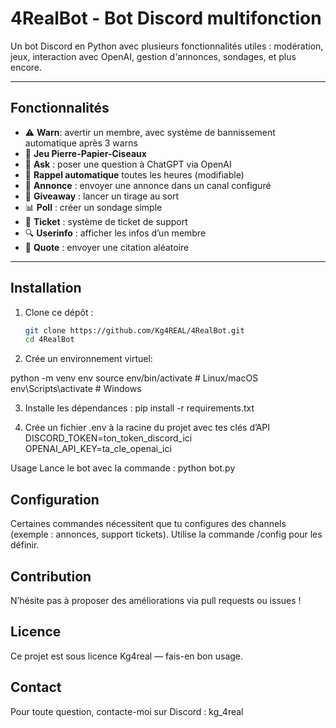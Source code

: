 # 4RealBot - Bot Discord multifonction

Un bot Discord en Python avec plusieurs fonctionnalités utiles : modération, jeux, interaction avec OpenAI, gestion d'annonces, sondages, et plus encore.

---

## Fonctionnalités

- ⚠️ **Warn**: avertir un membre, avec système de bannissement automatique après 3 warns  
- 🎲 **Jeu Pierre-Papier-Ciseaux**  
- 💬 **Ask** : poser une question à ChatGPT via OpenAI  
- 📅 **Rappel automatique** toutes les heures (modifiable)  
- 📢 **Annonce** : envoyer une annonce dans un canal configuré  
- 🎉 **Giveaway** : lancer un tirage au sort  
- 📊 **Poll** : créer un sondage simple  
- 🎫 **Ticket** : système de ticket de support  
- 🔍 **Userinfo** : afficher les infos d’un membre  
- 💬 **Quote** : envoyer une citation aléatoire  

---

## Installation

1. Clone ce dépôt :

   ```bash
   git clone https://github.com/Kg4REAL/4RealBot.git 
   cd 4RealBot

2. Crée un environnement virtuel:

python -m venv env
source env/bin/activate  # Linux/macOS
env\Scripts\activate     # Windows

3. Installe les dépendances :
pip install -r requirements.txt

4. Crée un fichier .env à la racine du projet avec tes clés d’API
DISCORD_TOKEN=ton_token_discord_ici
OPENAI_API_KEY=ta_cle_openai_ici

Usage
Lance le bot avec la commande :
python bot.py

## Configuration
Certaines commandes nécessitent que tu configures des channels (exemple : annonces, support tickets). Utilise la commande /config pour les définir.

## Contribution
N’hésite pas à proposer des améliorations via pull requests ou issues !

## Licence
Ce projet est sous licence Kg4real — fais-en bon usage.

## Contact
Pour toute question, contacte-moi sur Discord : kg_4real

